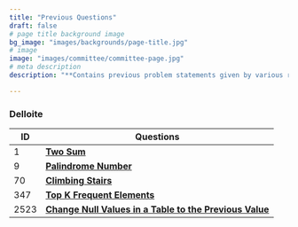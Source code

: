 ```yaml
---
title: "Previous Questions"
draft: false
# page title background image
bg_image: "images/backgrounds/page-title.jpg"
# image
image: "images/committee/committee-page.jpg"
# meta description
description: "**Contains previous problem statements given by various recruitors during their selection process.**"

---
```

### Delloite

| ID   | Questions                                                                                                                                         |
|------|-----------------------------------------------------------------------------------------------------------------------------------------------------------|
| 1    | **[Two Sum](https://leetcode.com/problems/two-sum/description/)**                                                                                         |
| 9    | **[Palindrome Number](https://leetcode.com/problems/palindrome-number/description/)**                                                                     |
| 70   | **[Climbing Stairs](https://leetcode.com/problems/climbing-stairs/description/)**                                                                         |
| 347  | **[Top K Frequent Elements](https://leetcode.com/problems/top-k-frequent-elements/description/)**                                                         |
| 2523 | **[Change Null Values in a Table to the Previous Value](https://leetcode.com/problems/change-null-values-in-a-table-to-the-previous-value/description/)** |